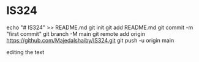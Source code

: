 # IS324
echo "# IS324" >> README.md
git init
git add README.md
git commit -m "first commit"
git branch -M main
git remote add origin https://github.com/Majedalshaiby/IS324.git
git push -u origin main
                
editing the text
